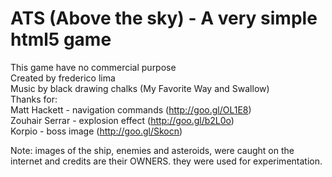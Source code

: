 # ATS (Above the sky) - A very simple html5 game

This game have no commercial purpose  
Created by frederico lima  
Music by black drawing chalks (My Favorite Way and Swallow)  
Thanks for:  
Matt Hackett - navigation commands (http://goo.gl/OL1E8)  
Zouhair Serrar - explosion effect (http://goo.gl/b2L0o)  
Korpio - boss image (http://goo.gl/Skocn)  
  
Note: images of the ship, enemies and asteroids, were caught on the internet and credits are their OWNERS. they were used for experimentation.

